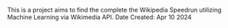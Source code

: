 This is a project aims to find the complete the Wikipedia Speedrun utilizing Machine Learning via Wikimedia API.
Date Created: Apr 10 2024
